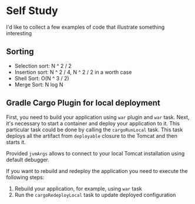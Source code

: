 # Self Study #
I'd like to collect a few examples of code that illustrate something interesting

## Sorting ##

* Selection sort: N ^ 2 / 2
* Insertion sort: N ^ 2 / 4, N ^ 2 / 2 in a worth case
* Shell Sort: O(N ^ 3 / 2)
* Merge Sort: N log N

## Gradle Cargo Plugin for local deployment

First, you need to build your application using `war` plugin and `war` task. 
Next, it's necessary to start a container and deploy your application to it. 
This particular task could be done by calling the `cargoRunLocal` task. 
This task deploys all the artifact from `deployable` closure to the Tomcat and
then starts it. 

Provided `jvmArgs` allows to connect to your local Tomcat installation using
default debugger. 

If you want to rebuild and redeploy the application you need to execute the
following steps:

1. Rebuild your application, for example, using `war` task
2. Run the `cargoRedeployLocal` task to update deployed configuration

